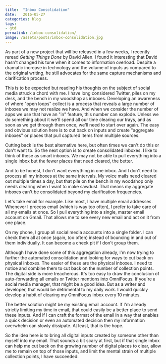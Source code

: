 ```yaml
---
title:  "Inbox Consolidation"
date:   2016-05-27
categories: blog
tags:
- gtd
permalink: /inbox-consolidation/
image: /assets/posts/inbox-consolidation.jpg
---
```

As part of a new project that will be released in a few weeks, I recently reread _Getting Things Done_ by David Allen. I found it interesting that David hasn't changed his tune when it comes to information overload. Despite a dramatic increase in technology and the volume of inputs as compared to the original writing, he still advocates for the same capture mechanisms and clarification process.
<!--more-->

This is to be expected but reading his thoughts on the subject of social media struck a chord with me. I have long considered Twitter, piles on my desk, and the bench in my woodshop as inboxes. Developing an awareness of where "open loops" collect is a process that reveals a large number of inboxes we may not realize we have. And when we consider the number of apps we use that have an "in" feature, this number can explode. Unless we do something about it we'll spend all our time clearing our trays, and as soon as we get through them once, we'll need to start over again. The easy and obvious solution here is to cut back on inputs and create "aggregate inboxes" or places that pull captured items from multiple sources.

Cutting back is the best alternative here, but often times we can't do this or don't want to. So the next option is to create consolidated inboxes. I like to think of these as smart inboxes. We may not be able to pull everything into a single inbox but the fewer places that need cleared, the better.

And to be honest, I don't want everything in one inbox. And I don't need to process all my inboxes at the same intervals. My voice mails need cleared out multiple times a day, but that pile on the bench in my woodshop only needs clearing when I want to make sawdust. That means my aggregate inboxes can't be consolidated beyond my clarification frequencies.

Let's take email for example. Like most, I have multiple email addresses. Whenever I process email (which is way too often), I prefer to take care of all my emails at once. So I pull everything into a single, master email account on Gmail. That allows me to see every new email and act on it from one place.

On my phone, I group all social media accounts into a single folder. I can check them all at once (again, too often) instead of bouncing in and out of them individually. It can become a check pit if I don't group them.

Although I have done some of this aggregation already, I'm now trying to further the automated consolidation and looking for ways to cut back on physical inboxes. The easier of these are the physical inboxes. I need to notice and combine them to cut back on the number of collection points. The digital side is more treacherous. It's too easy to draw the conclusion of auto-forwarding all emails or Twitter mentions into OmniFocus. If you're a social media manager, that might be a good idea. But as a writer and developer, that would be detrimental to my daily work. I would quickly develop a habit of clearing my OmniFocus inbox every 10 minutes.

The better solution might be my existing email account. If I'm already strictly limiting my time in email, that could easily be a better place to send these inputs. And if I can craft the format of the email in a way that enables a quick decision or even an automated decision then my information overwhelm can slowly dissipate. At least, that is the hope.

So the idea here is to bring all digital inputs created by someone other than myself into my email. That sounds a bit scary at first, but if that single inbox can help me cut back on the growing number of digital places to clear, allow me to remain on top of those inputs, and limit the mental strain of multiple collection points, I have succeeded.
